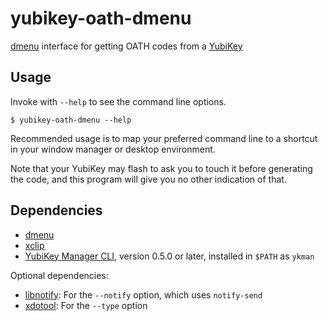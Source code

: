yubikey-oath-dmenu
===

[dmenu][] interface for getting OATH codes from a [YubiKey][]


Usage
---

Invoke with `--help` to see the command line options.

    $ yubikey-oath-dmenu --help

Recommended usage is to map your preferred command line to a shortcut in your
window manager or desktop environment.

Note that your YubiKey may flash to ask you to touch it before generating the
code, and this program will give you no other indication of that.


Dependencies
---

- [dmenu][]
- [xclip][]
- [YubiKey Manager CLI][ykman], version 0.5.0 or later, installed in `$PATH` as
  `ykman`

Optional dependencies:

- [libnotify][]: For the `--notify` option, which uses `notify-send`
- [xdotool][]: For the `--type` option


[dmenu]: https://tools.suckless.org/dmenu/
[libnotify]: https://developer.gnome.org/libnotify/
[xclip]: https://linux.die.net/man/1/xclip
[xdotool]: http://www.semicomplete.com/projects/xdotool/
[ykman]: https://github.com/Yubico/yubikey-manager
[YubiKey]: https://www.yubico.com/products/yubikey-hardware/
